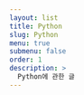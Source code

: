 ```yaml
---
layout: list
title: Python
slug: Python
menu: true
submenu: false
order: 1
description: >
  Python에 관한 글   
---
```

